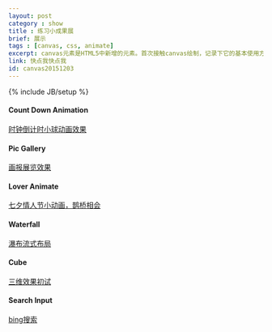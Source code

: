 ```yaml
---
layout: post
category : show
title : 练习小成果展
brief: 展示
tags : [canvas, css, animate]
excerpt: canvas元素是HTML5中新增的元素。首次接触canvas绘制，记录下它的基本使用方法，为之后制作一些小动画打下基础。canvas使用js在网页上绘制图像，元素本身没有绘图能力，拥有多种绘制路径、多边形、弧形、圆形等的方法。
link: 快点我快点我
id: canvas20151203
---
```

{% include JB/setup %}


<h4>Count Down Animation</h4>

<a href="http://zsyjx0115.github.io/CountDown" target="_blank">时钟倒计时小球动画效果</a>

<h4>Pic Gallery</h4>

<a href="http://zsyjx0115.github.io/PicGallery" target="_blank">画报展览效果</a>

<h4>Lover Animate</h4>

<a href="http://zsyjx0115.github.io/LoverAnimate" target="_blank">七夕情人节小动画，鹊桥相会</a>

<h4>Waterfall</h4>

<a href="http://zsyjx0115.github.io/WaterFall" target="_blank">瀑布流式布局</a>

<h4>Cube</h4>

<a href="http://zsyjx0115.github.io/Cube" target="_blank">三维效果初试</a>

<h4>Search Input</h4>

<a href="http://zsyjx0115.github.io/SearchInput" target="_blank">bing搜索</a>